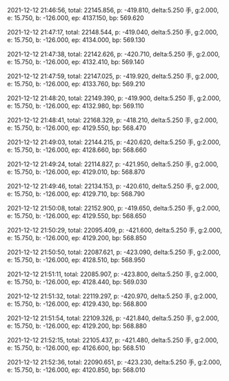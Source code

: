 2021-12-12 21:46:56, total: 22145.856, p: -419.810, delta:5.250 手, g:2.000, e: 15.750, b: -126.000, ep: 4137.150, bp: 569.620

2021-12-12 21:47:17, total: 22148.544, p: -419.040, delta:5.250 手, g:2.000, e: 15.750, b: -126.000, ep: 4134.000, bp: 569.130

2021-12-12 21:47:38, total: 22142.626, p: -420.710, delta:5.250 手, g:2.000, e: 15.750, b: -126.000, ep: 4132.410, bp: 569.140

2021-12-12 21:47:59, total: 22147.025, p: -419.920, delta:5.250 手, g:2.000, e: 15.750, b: -126.000, ep: 4133.760, bp: 569.210

2021-12-12 21:48:20, total: 22149.390, p: -419.900, delta:5.250 手, g:2.000, e: 15.750, b: -126.000, ep: 4132.980, bp: 569.110

2021-12-12 21:48:41, total: 22168.329, p: -418.210, delta:5.250 手, g:2.000, e: 15.750, b: -126.000, ep: 4129.550, bp: 568.470

2021-12-12 21:49:03, total: 22144.215, p: -420.620, delta:5.250 手, g:2.000, e: 15.750, b: -126.000, ep: 4128.660, bp: 568.660

2021-12-12 21:49:24, total: 22114.827, p: -421.950, delta:5.250 手, g:2.000, e: 15.750, b: -126.000, ep: 4129.010, bp: 568.870

2021-12-12 21:49:46, total: 22134.153, p: -420.610, delta:5.250 手, g:2.000, e: 15.750, b: -126.000, ep: 4129.710, bp: 568.790

2021-12-12 21:50:08, total: 22152.900, p: -419.650, delta:5.250 手, g:2.000, e: 15.750, b: -126.000, ep: 4129.550, bp: 568.650

2021-12-12 21:50:29, total: 22095.409, p: -421.600, delta:5.250 手, g:2.000, e: 15.750, b: -126.000, ep: 4129.200, bp: 568.850

2021-12-12 21:50:50, total: 22087.621, p: -423.090, delta:5.250 手, g:2.000, e: 15.750, b: -126.000, ep: 4128.510, bp: 568.950

2021-12-12 21:51:11, total: 22085.907, p: -423.800, delta:5.250 手, g:2.000, e: 15.750, b: -126.000, ep: 4128.440, bp: 569.030

2021-12-12 21:51:32, total: 22119.297, p: -420.970, delta:5.250 手, g:2.000, e: 15.750, b: -126.000, ep: 4129.430, bp: 568.800

2021-12-12 21:51:54, total: 22109.326, p: -421.840, delta:5.250 手, g:2.000, e: 15.750, b: -126.000, ep: 4129.200, bp: 568.880

2021-12-12 21:52:15, total: 22105.437, p: -421.480, delta:5.250 手, g:2.000, e: 15.750, b: -126.000, ep: 4126.600, bp: 568.510

2021-12-12 21:52:36, total: 22090.651, p: -423.230, delta:5.250 手, g:2.000, e: 15.750, b: -126.000, ep: 4120.850, bp: 568.010